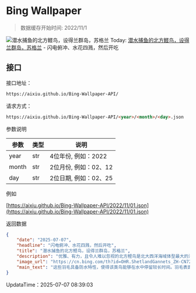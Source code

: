# Bing Wallpaper

> 数据缓存开始时间: 2022/11/1

![潜水捕鱼的北方鲣鸟，设得兰群岛，苏格兰](https://cn.bing.com/th?id=OHR.ShetlandGannets_ZH-CN7279521125_1920x1080.webp)
Today: [潜水捕鱼的北方鲣鸟，设得兰群岛，苏格兰](https://cn.bing.com/th?id=OHR.ShetlandGannets_ZH-CN7279521125_1920x1080.webp) - 闪电俯冲、水花四溅，然后开吃

## 接口

接口地址：

```html
https://aixiu.github.io/Bing-Wallpaper-API/
```

请求方式：

```html
https://aixiu.github.io/Bing-Wallpaper-API/<year>/<month>/<day>.json
```

参数说明

| 参数 | 类型 | 说明 |
| - | - | - |
| year | str | 4位年份, 例如：2022 |
| month | str | 2位月份, 例如：02、12 |
| day | str | 2位日期, 例如：02、25 |

例如

[https://aixiu.github.io/Bing-Wallpaper-API/2022/11/01.json](https://aixiu.github.io/Bing-Wallpaper-API/2022/11/01.json)

返回数据

```json
{
    "date": "2025-07-07",
    "headline": "闪电俯冲、水花四溅，然后开吃",
    "title": "潜水捕鱼的北方鲣鸟，设得兰群岛，苏格兰",
    "description": "优雅、有力，且令人难以忽视的北方鲣鸟是北大西洋海域体型最大的海鸟之一。它们大部分时间都在辽阔的海面上滑翔，只有在繁殖季节才会返回陆地。这些海鸟以其庞大而喧嚣的繁殖群体著称，被称为“鲣鸟群”，通常选择在陡峭悬崖、偏远岩岛，或突兀于海中的海蚀柱上筑巢。",
    "image_url": "https://cn.bing.com/th?id=OHR.ShetlandGannets_ZH-CN7279521125_1920x1080.webp",
    "main_text": "这些羽毛具备防水特性，使得该类鸟能够在水中停留较长时间。羽毛表面覆盖着一种由皮脂腺分泌的防水物质，鸟类通常会用喙或头部将其涂抹至全身。"
}
```

UpdataTime：2025-07-07 08:39:03
